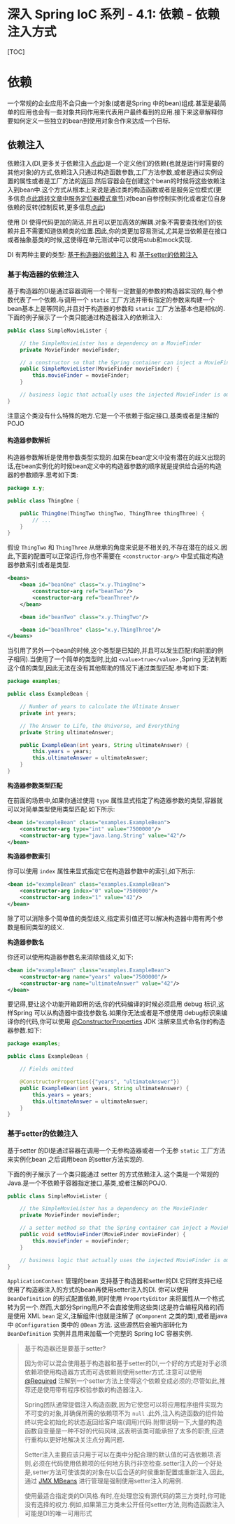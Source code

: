

# 深入 Spring IoC 系列 - 4.1: 依赖 - 依赖注入方式



[TOC]

 # 依赖

一个常规的企业应用不会只由一个对象(或者是Spring 中的bean)组成.甚至是最简单的应用也会有一些对象共同作用来代表用户最终看到的应用.接下来这章解释你要如何定义一些独立的bean到使用对象合作来达成一个目标.



## 依赖注入

依赖注入(DI,更多关于依赖注入[点此](https://leonchen1024.com/2020/06/03/dependency-injection/))是一个定义他们的依赖(也就是运行时需要的其他对象)的方式,依赖注入只通过构造函数参数,工厂方法参数,或者是通过实例设置的属性或者是工厂方法的返回.然后容器会在创建这个bean的时候将这些依赖注入到bean中.这个方式从根本上来说是通过类的构造函数或者是服务定位模式(更多信息[点此跳转文章中服务定位器模式章节](https://leonchen1024.com/2020/06/03/ioc/))对bean自参控制实例化或者定位自身依赖的反转(控制反转,更多信息[点此](https://leonchen1024.com/2020/06/03/ioc/))

使用 DI 使得代码更加的简洁,并且可以更加高效的解耦.对象不需要查找他们的依赖并且不需要知道依赖类的位置.因此,你的类更加容易测试,尤其是当依赖是在接口或者抽象基类的时候,这使得在单元测试中可以使用stub和mock实现.

DI 有两种主要的类型: [基于构造器的依赖注入](#基于构造器的依赖注入) 和 [基于setter的依赖注入](#基于setter的依赖注入)

### 基于构造器的依赖注入

基于构造器的DI是通过容器调用一个带有一定数量的参数的构造器实现的,每个参数代表了一个依赖.与调用一个 `static` 工厂方法并带有指定的参数来构建一个bean基本上是等同的,并且对于构造器的参数和 `static` 工厂方法基本也是相似的.下面的例子展示了一个类只能通过构造器注入的依赖注入:

```java
public class SimpleMovieLister {

    // the SimpleMovieLister has a dependency on a MovieFinder
    private MovieFinder movieFinder;

    // a constructor so that the Spring container can inject a MovieFinder
    public SimpleMovieLister(MovieFinder movieFinder) {
        this.movieFinder = movieFinder;
    }

    // business logic that actually uses the injected MovieFinder is omitted...
}
```

注意这个类没有什么特殊的地方.它是一个不依赖于指定接口,基类或者是注解的 POJO 

#### 构造器参数解析

构造器参数解析是使用参数类型实现的.如果在bean定义中没有潜在的歧义出现的话,在bean实例化的时候bean定义中的构造器参数的顺序就是提供给合适的构造器的参数顺序.思考如下类:

```java
package x.y;

public class ThingOne {

    public ThingOne(ThingTwo thingTwo, ThingThree thingThree) {
        // ...
    }
}
```

假设 `ThingTwo` 和 `ThingThree` 从继承的角度来说是不相关的,不存在潜在的歧义.因此,下面的配置可以正常运行,你也不需要在 `<constructor-arg/>` 中显式指定构造器参数索引或者是类型.

```xml
<beans>
    <bean id="beanOne" class="x.y.ThingOne">
        <constructor-arg ref="beanTwo"/>
        <constructor-arg ref="beanThree"/>
    </bean>

    <bean id="beanTwo" class="x.y.ThingTwo"/>

    <bean id="beanThree" class="x.y.ThingThree"/>
</beans>
```

当引用了另外一个bean的时候,这个类型是已知的,并且可以发生匹配(和前面的例子相同).当使用了一个简单的类型时,比如 `<value>true</value>` ,Spring 无法判断这个值的类型,因此无法在没有其他帮助的情况下通过类型匹配.参考如下类:

```java
package examples;

public class ExampleBean {

    // Number of years to calculate the Ultimate Answer
    private int years;

    // The Answer to Life, the Universe, and Everything
    private String ultimateAnswer;

    public ExampleBean(int years, String ultimateAnswer) {
        this.years = years;
        this.ultimateAnswer = ultimateAnswer;
    }
}
```



**构造器参数类型匹配**

在前面的场景中,如果你通过使用 `type` 属性显式指定了构造器参数的类型,容器就可以对简单类型使用类型匹配.如下所示:

```xml
<bean id="exampleBean" class="examples.ExampleBean">
    <constructor-arg type="int" value="7500000"/>
    <constructor-arg type="java.lang.String" value="42"/>
</bean>
```



**构造器参数索引**

你可以使用 `index` 属性来显式指定它在构造器参数中的索引,如下所示:

```xml
<bean id="exampleBean" class="examples.ExampleBean">
    <constructor-arg index="0" value="7500000"/>
    <constructor-arg index="1" value="42"/>
</bean>
```

除了可以消除多个简单值的类型歧义,指定索引值还可以解决构造器中用有两个参数是相同类型的歧义.



**构造器参数名**

你还可以使用构造器参数名来消除值歧义,如下:

```xml
<bean id="exampleBean" class="examples.ExampleBean">
    <constructor-arg name="years" value="7500000"/>
    <constructor-arg name="ultimateAnswer" value="42"/>
</bean>
```

要记得,要让这个功能开箱即用的话,你的代码编译的时候必须启用 debug 标识,这样Spring 可以从构造器中查找参数名.如果你无法或者是不想使用 debug标识来编译你的代码,你可以使用 [@ConstructorProperties](https://download.oracle.com/javase/8/docs/api/java/beans/ConstructorProperties.html) JDK 注解来显式命名你的构造器参数.如下:

```java
package examples;

public class ExampleBean {

    // Fields omitted

    @ConstructorProperties({"years", "ultimateAnswer"})
    public ExampleBean(int years, String ultimateAnswer) {
        this.years = years;
        this.ultimateAnswer = ultimateAnswer;
    }
}
```



### 基于setter的依赖注入

基于setter 的DI是通过容器在调用一个无参构造器或者一个无参 `static` 工厂方法来实例化bean 之后调用bean 的setter方法实现的.

下面的例子展示了一个类只能通过 setter 的方式依赖注入.这个类是一个常规的Java.是一个不依赖于容器指定接口,基类,或者注解的POJO.

```java
public class SimpleMovieLister {

    // the SimpleMovieLister has a dependency on the MovieFinder
    private MovieFinder movieFinder;

    // a setter method so that the Spring container can inject a MovieFinder
    public void setMovieFinder(MovieFinder movieFinder) {
        this.movieFinder = movieFinder;
    }

    // business logic that actually uses the injected MovieFinder is omitted...
}
```

`ApplicationContext` 管理的bean 支持基于构造器和setter的DI.它同样支持已经使用了构造器注入的方式的bean再使用setter注入的DI. 你可以使用 `BeanDefinition` 的形式配置依赖,同时使用 `PropertyEditor` 来将属性从一个格式转为另一个.然而,大部分Spring用户不会直接使用这些类(这是符合编程风格的)而是使用 XML `bean` 定义,注解组件(也就是注解了 `@Component` 之类的类),或者是java 中 `@Configuration` 类中的 `@Bean` 方法. 这些源然后会被内部转化为 `BeanDefinition` 实例并且用来加载一个完整的 Spring IoC 容器实例.

> 基于构造器还是要基于setter?
>
> 因为你可以混合使用基于构造器和基于setter的DI,一个好的方式是对于必须依赖项使用构造器方式而可选依赖则使用setter方式.注意可以使用  [@Required](https://docs.spring.io/spring/docs/5.2.6.RELEASE/spring-framework-reference/core.html#beans-required-annotation) 注解到一个setter方法上使得这个依赖变成必须的;尽管如此,推荐还是使用带有程序校验参数的构造器注入.
>
> Spring团队通常提倡注入构造函数,因为它使您可以将应用程序组件实现为不可变的对象,并确保所需的依赖项不为 `null` .此外,注入构造函数的组件始终以完全初始化的状态返回给客户端(调用)代码.附带说明一下,大量的构造函数自变量是一种不好的代码风味,这表明该类可能承担了太多的职责,应进行重构以更好地解决关注点分离问题.
>
> Setter注入主要应该只用于可以在类中分配合理的默认值的可选依赖项.否则,必须在代码使用依赖项的任何地方执行非空检查.setter注入的一个好处是,setter方法可使该类的对象在以后合适的时侯重新配置或重新注入.因此,通过 [JMX MBeans](https://docs.spring.io/spring/docs/5.2.6.RELEASE/spring-framework-reference/integration.html#jmx) 进行管理是强制使用setter注入的用例.
>
> 使用最适合指定类的DI风格.有时,在处理您没有源代码的第三方类时,你可能没有选择的权力.例如,如果第三方类未公开任何setter方法,则构造函数注入可能是DI的唯一可用形式





























































